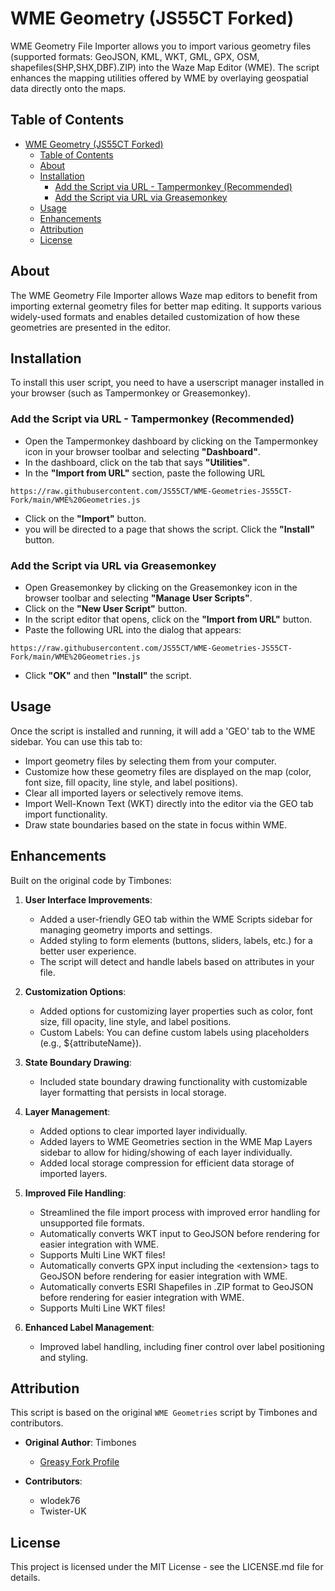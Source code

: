 # WME Geometry (JS55CT Forked)

WME Geometry File Importer allows you to import various geometry files (supported formats: GeoJSON, KML, WKT, GML, GPX, OSM, shapefiles(SHP,SHX,DBF).ZIP) into the Waze Map Editor (WME). The script enhances the mapping utilities offered by WME by overlaying geospatial data directly onto the maps.

## Table of Contents

- [WME Geometry (JS55CT Forked)](#wme-geometry-js55ct-forked)
  - [Table of Contents](#table-of-contents)
  - [About](#about)
  - [Installation](#installation)
    - [Add the Script via URL - Tampermonkey (Recommended)](#add-the-script-via-url---tampermonkey-recommended)
    - [Add the Script via URL via Greasemonkey](#add-the-script-via-url-via-greasemonkey)
  - [Usage](#usage)
  - [Enhancements](#enhancements)
  - [Attribution](#attribution)
  - [License](#license)

## About

The WME Geometry File Importer allows Waze map editors to benefit from importing external geometry files for better map editing. It supports various widely-used formats and enables detailed customization of how these geometries are presented in the editor.

## Installation

To install this user script, you need to have a userscript manager installed in your browser (such as Tampermonkey or Greasemonkey).

### Add the Script via URL - Tampermonkey (Recommended)

- Open the Tampermonkey dashboard by clicking on the Tampermonkey icon in your browser toolbar and selecting **"Dashboard"**.
- In the dashboard, click on the tab that says **"Utilities"**.
- In the **"Import from URL"** section, paste the following URL

``` https://raw.githubusercontent.com/JS55CT/WME-Geometries-JS55CT-Fork/main/WME%20Geometries.js ```

- Click on the **"Import"** button.
- you will be directed to a page that shows the script. Click the **"Install"** button.

### Add the Script via URL via Greasemonkey

- Open Greasemonkey by clicking on the Greasemonkey icon in the browser toolbar and selecting **"Manage User Scripts"**.
- Click on the **"New User Script"** button.
- In the script editor that opens, click on the **"Import from URL"** button.
- Paste the following URL into the dialog that appears:

``` https://raw.githubusercontent.com/JS55CT/WME-Geometries-JS55CT-Fork/main/WME%20Geometries.js ```

- Click **"OK"** and then **"Install"** the script.

## Usage

Once the script is installed and running, it will add a 'GEO' tab to the WME sidebar. You can use this tab to:

- Import geometry files by selecting them from your computer.
- Customize how these geometry files are displayed on the map (color, font size, fill opacity, line style, and label positions).
- Clear all imported layers or selectively remove items.
- Import Well-Known Text (WKT) directly into the editor via the GEO tab import functionality.
- Draw state boundaries based on the state in focus within WME.

## Enhancements

Built on the original code by Timbones:

1. **User Interface Improvements**:
   - Added a user-friendly GEO tab within the WME Scripts sidebar for managing geometry imports and settings.
   - Added styling to form elements (buttons, sliders, labels, etc.) for a better user experience.
   - The script will detect and handle labels based on attributes in your file.

2. **Customization Options**:
   - Added options for customizing layer properties such as color, font size, fill opacity, line style, and label positions.
   - Custom Labels: You can define custom labels using placeholders (e.g., ${attributeName}).

3. **State Boundary Drawing**:
   - Included state boundary drawing functionality with customizable layer formatting that persists in local storage.

4. **Layer Management**:
   - Added options to clear imported layer individually.
   - Added layers to WME Geometries section in the WME Map Layers sidebar to allow for hiding/showing of each layer individually.
   - Added local storage compression for efficient data storage of imported layers.

5. **Improved File Handling**:
   - Streamlined the file import process with improved error handling for unsupported file formats.
   - Automatically converts WKT input to GeoJSON before rendering for easier integration with WME.
   - Supports Multi Line WKT files!
   - Automatically converts GPX input including the \<extension> tags to GeoJSON before rendering for easier integration with WME.
   - Automatically converts ESRI Shapefiles in .ZIP format to GeoJSON before rendering for easier integration with WME.
   - Supports Multi Line WKT files!

6. **Enhanced Label Management**:
   - Improved label handling, including finer control over label positioning and styling.

## Attribution

This script is based on the original `WME Geometries` script by Timbones and contributors.

- **Original Author**: Timbones
  - [Greasy Fork Profile](https://greasyfork.org/users/3339)

- **Contributors**:
  - wlodek76
  - Twister-UK

## License

This project is licensed under the MIT License - see the LICENSE.md file for details.
